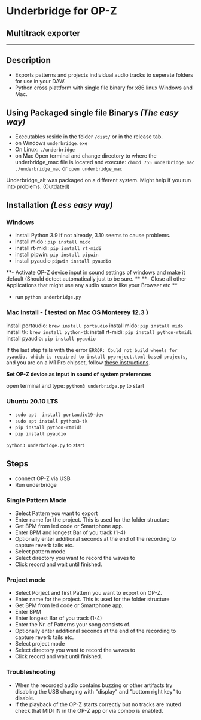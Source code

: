 # Underbridge for OP-Z
## Multitrack exporter
---

## Description

- Exports patterns and projects individual audio tracks to seperate folders for use in your DAW.
- Python cross plattform with single file binary for x86 linux Windows and Mac.

## Using Packaged single file Binarys _(The easy way)_

- Executables reside in the folder `/dist/` or in the release tab.
- on Windows
    ``underbridge.exe``
- On Linux:
    ``./underbridge``
- on Mac
Open terminal and change directory to where the underbridge_mac file is located and execute:
    ``chmod 755 underbridge_mac``
    ``./underbridge_mac`` or ``open underbridge_mac``

Underbridge_alt was packaged on a different system. Might help if you run into problems. (Outdated)

## Installation _(Less easy way)_

### Windows

- Install Python 3.9 if not already, 3.10 seems to cause problems.
- install mido :  `pip install mido`
- install rt-midi: `pip isntall rt-midi`
- install pipwin: `pip install pipwin`
- install pyaudio `pipwin install pyaudio`

**- Activate OP-Z device input in sound settings of windows and make it default (Should detect automatically just to be sure. **
**- Close all other Applications that might use any audio source like your Browser etc **

- run `python underbridge.py`

### Mac Install - ( tested on Mac OS Monterey 12.3 )

install portaudio: `brew install portaudio`
install mido: `pip install mido`
install tk: `brew install python-tk`
install rt-midi: `pip install python-rtmidi`
install pyaudio: `pip install pyaudio`

If the last step fails with the error `ERROR: Could not build wheels for pyaudio, which is required to install pyproject.toml-based projects`, and you are on a M1 Pro chipset, follow [these instructions](https://i.stack.imgur.com/Xn0bm.png).

**Set OP-Z device as input in sound of system preferences**

open terminal and type: `python3 underbridge.py` to start

### Ubuntu 20.10 LTS

- `sudo apt  install portaudio19-dev`
- `sudo apt install python3-tk`
- `pip install python-rtmidi`
- `pip install pyaudio`

`python3 underbridge.py` to start

## Steps

- connect OP-Z via USB
- Run underbridge

### Single Pattern Mode

- Select Pattern you want to export
- Enter name for the project. This is used for the folder structure
- Get BPM from led code or Smartphone app.
- Enter BPM and longest Bar of you track (1-4)
- Optionally enter additional seconds at the end of the recording to capture reverb tails etc.
- Select pattern mode
- Select directory you want to record the waves to
- Click record and wait until finished.

### Project mode

- Select Porject and first Pattern you want to export on OP-Z.
- Enter name for the project. This is used for the folder structure
- Get BPM from led code or Smartphone app.
- Enter BPM
- Enter longest Bar of you track (1-4)
- Enter the Nr. of Patterns your song consists of.
- Optionally enter additional seconds at the end of the recording to capture reverb tails etc.
- Select project mode
- Select directory you want to record the waves to
- Click record and wait until finished.

### Troubleshooting
- When the recorded audio contains buzzing or other artifacts try disabling the USB charging with "display" and "bottom right key" to disable.
- If the playback of the OP-Z starts correctly but no tracks are muted check that MIDI IN in the OP-Z app or via combo is enabled.
